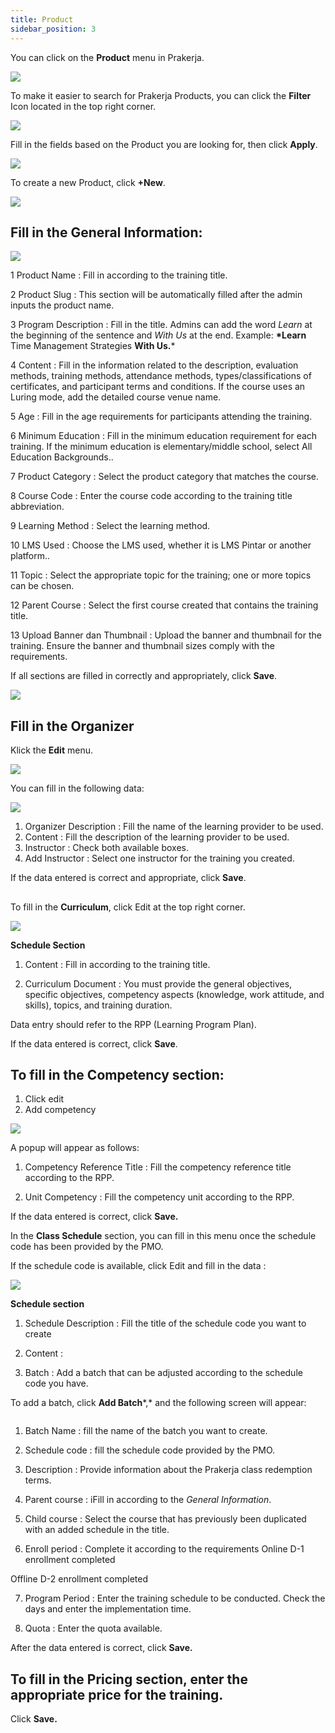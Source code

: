 ```yaml
---
title: Product
sidebar_position: 3
---
```

You can click on the **Product** menu in Prakerja.

![](/img/product-1.png)

To make it easier to search for Prakerja Products, you can click the **Filter** Icon located in the top right corner.

![](/img/product-2.png)

Fill in the fields based on the Product you are looking for, then click **Apply**.

![](/img/product-3.png)

To create a new Product, click **+New**.

![](/img/product-4.png)

## Fill in the **General Information**:

![](/img/product-5.png)

1 Product Name : Fill in according to the training title.

2 Product Slug : This section will be automatically filled after the admin inputs the product name.

3 Program Description : Fill in the title. Admins can add the word *Learn* at the beginning of the sentence and *With Us* at the end. Example: **\*Learn** Time Management Strategies **With Us.*** 

4 Content : Fill in the information related to the description, evaluation methods, training methods, attendance methods, types/classifications of certificates, and participant terms and conditions.
If the course uses an Luring mode, add the detailed course venue name.

5 Age : Fill in the age requirements for participants attending the training.

6 Minimum Education : Fill in the minimum education requirement for each training. If the minimum education is elementary/middle school, select All Education Backgrounds..

7 Product Category : Select the product category that matches the course.

8 Course Code : Enter the course code according to the training title abbreviation.

9 Learning Method : Select the learning method.

10 LMS Used : Choose the LMS used, whether it is LMS Pintar or another platform..

11 Topic : Select the appropriate topic for the training; one or more topics can be chosen.

12 Parent Course : Select the first course created that contains the training title.

13 Upload Banner dan Thumbnail : Upload the banner and thumbnail for the training. Ensure the banner and thumbnail sizes comply with the requirements.

If all sections are filled in correctly and appropriately, click **Save**.

![](/img/product-4.png)

## Fill in the **Organizer**

Klick the **Edit** menu.

![](/img/product-6.png)

You can fill in the following data:

![](/img/product-7.png)

1. Organizer Description : Fill the name of the learning provider to be used.
2. Content : Fill the description of the learning provider to be used.
3. Instructor : Check both available boxes.
4. Add Instructor	: Select one instructor for the training you created.

If the data entered is correct and appropriate, click **Save**.

## 
To fill in the **Curriculum**, click Edit at the top right corner.

![](/img/product-8.png)

**Schedule Section**

1. Content : Fill in according to the training title.

2. Curriculum Document : You must provide the general objectives, specific objectives, competency aspects (knowledge, work attitude, and skills), topics, and training duration. 

Data entry should refer to the RPP (Learning Program Plan).

If the data entered is correct, click **Save**.

## To fill in the **Competency** section:

1. Click edit
2. Add competency

![](/img/product-9.png)

A popup will appear as follows:

1. Competency Reference Title : Fill the competency reference title according to the RPP.

2. Unit Competency : Fill the competency unit according to the RPP. 

If the data entered is correct, click **Save.**



In the **Class Schedule** section, you can fill in this menu once the schedule code has been provided by the PMO.

If the schedule code is available, click Edit and fill in the data :

![](/img/product-10.png)

**Schedule section**

1. Schedule Description : Fill the title of the schedule code you want to create

2. Content : 

3. Batch : Add a batch that can be adjusted according to the schedule code you have. 

To add a batch, click **Add Batch***,* and the following screen will appear:

![]()

1. Batch Name : fill the name of the batch you want to create.

2. Schedule code : fill the schedule code provided by the PMO.

3. Description : Provide information about the Prakerja class redemption terms.

4. Parent course : iFill in according to the *General Information*.

5. Child course : Select the course that has previously been duplicated with an added schedule in the title.

6. Enroll period : Complete it according to the requirements
Online D-1 enrollment completed

Offline D-2 enrollment completed

7. Program Period : Enter the training schedule to be conducted. Check the days and enter the implementation time.

8. Quota : Enter the quota available. 

After the data entered is correct, click **Save.** 

## To fill in the **Pricing** section, enter the appropriate price for the training.

Click **Save.**
